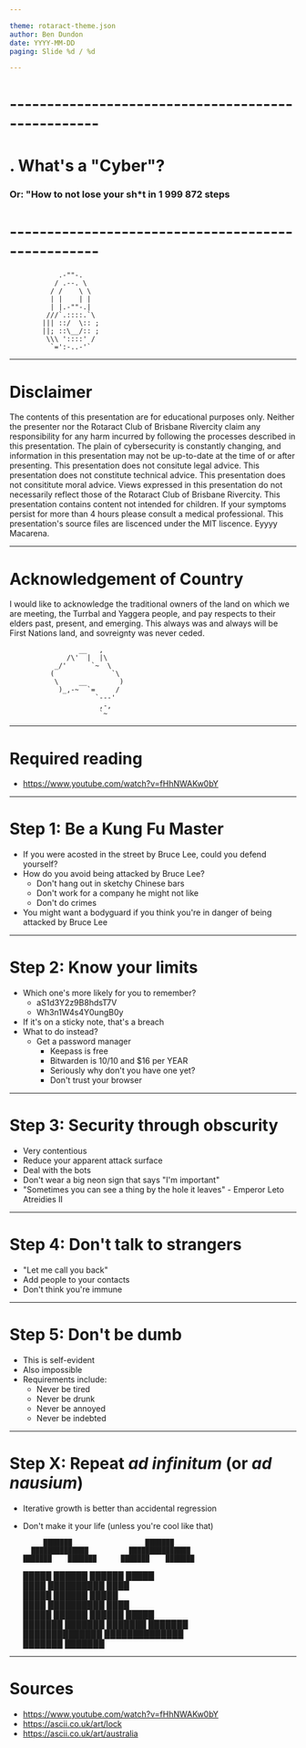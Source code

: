 ```yaml
---

theme: rotaract-theme.json
author: Ben Dundon
date: YYYY-MM-DD
paging: Slide %d / %d

---
```

# --------------------------------------------------
# .               What's a "Cyber"?                 
### Or: "How to not lose your sh*t in 1 999 872 steps 
# --------------------------------------------------
```
            .-""-.
           / .--. \
          / /    \ \
          | |    | |
          | |.-""-.|
         ///`.::::.`\
        ||| ::/  \:: ;
        ||; ::\__/:: ;
         \\\ '::::' /
          `=':-..-'`
```
---

# Disclaimer

The contents of this presentation are for educational purposes only. Neither the presenter nor the Rotaract Club of Brisbane Rivercity claim any responsibility for any harm incurred
by following the processes described in this presentation. The plain of cybersecurity is constantly changing, and information in this presentation may not be up-to-date at the time of
or after presenting. This presentation does not consitute legal advice. This presentation does not constitute technical advice. This presentation does not consititute moral advice. 
Views expressed in this presentation do not necessarily reflect those of the Rotaract Club of Brisbane Rivercity. This presentation contains content not intended for children.
If your symptoms persist for more than 4 hours please consult a medical professional. This presentation's source files are liscenced under the MIT liscence. Eyyyy Macarena. 

---

# Acknowledgement of Country

I would like to acknowledge the traditional owners of the land on which we are meeting, the Turrbal and Yaggera people, and pay respects to their elders past, present, and emerging. 
This always was and always will be First Nations land, and sovreignty was never ceded.
```
                 __   ,
              /\'  |  |\
           _/'      `~  \
          (              `\
           \     __        )
            )_,-~  `=     /
                     `---'
                      ,-,
                      `~
```


---

# Required reading

- https://www.youtube.com/watch?v=fHhNWAKw0bY

---
# Step 1: Be a Kung Fu Master

- If you were acosted in the street by Bruce Lee, could you defend yourself?
- How do you avoid being attacked by Bruce Lee?
    - Don't hang out in sketchy Chinese bars
    - Don't work for a company he might not like
    - Don't do crimes
- You might want a bodyguard if you think you're in danger of being attacked by Bruce Lee

---

# Step 2: Know your limits

- Which one's more likely for you to remember?
    - aS1d3Y2z9B8hdsT7V
    - Wh3n1W4s4Y0ungB0y
- If it's on a sticky note, that's a breach
- What to do instead?
    - Get a password manager
        - Keepass is free
        - Bitwarden is 10/10 and $16 per YEAR
        - Seriously why don't you have one yet?
        - Don't trust your browser

---

# Step 3: Security through obscurity

- Very contentious
- Reduce your apparent attack surface
- Deal with the bots
- Don't wear a big neon sign that says "I'm important"
- "Sometimes you can see a thing by the hole it leaves" - Emperor Leto Atreidies II

---

# Step 4: Don't talk to strangers

- "Let me call you back"
- Add people to your contacts
- Don't think you're immune

---

# Step 5: Don't be dumb

- This is self-evident
- Also impossible
- Requirements include:
    - Never be tired
    - Never be drunk
    - Never be annoyed
    - Never be indebted

---
# Step X: Repeat *ad infinitum* (or *ad nausium*)
- Iterative growth is better than accidental regression
- Don't make it your life (unless you're cool like that)


           ███████                  ███████           
        ██████████████          ███████████████       
      ███████    ███████      ███████    ███████      
     █████          ██████  ██████          █████     
     ████             ██████████             ████     
    █████               ██████               █████    
     ████             ██████████             ████     
     █████          ██████  ██████          █████     
      ███████    ███████      ███████    ███████      
        ██████████████          ██████████████        
           ███████                  ███████           
                            

---

# Sources

- https://www.youtube.com/watch?v=fHhNWAKw0bY
- https://ascii.co.uk/art/lock
- https://ascii.co.uk/art/australia

